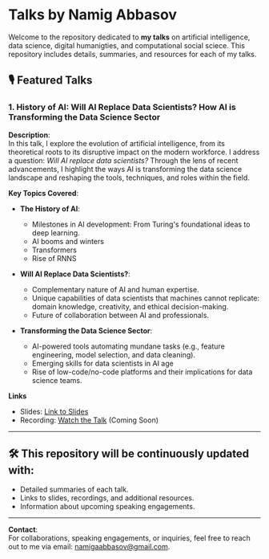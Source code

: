 # Talks by Namig Abbasov

Welcome to the repository dedicated to **my talks** on artificial intelligence, data science, digital humanigties, and computational social sciece. This repository includes details, summaries, and resources for each of my talks. 

## 🎙️ Featured Talks

### **1. History of AI: Will AI Replace Data Scientists? How AI is Transforming the Data Science Sector**

**Description**:  
In this talk, I explore the evolution of artificial intelligence, from its theoretical roots to its disruptive impact on the modern workforce. I address a question: *Will AI replace data scientists?* Through the lens of recent advancements, I highlight the ways AI is transforming the data science landscape and reshaping the tools, techniques, and roles within the field.

**Key Topics Covered**:
 - **The History of AI**:
   - Milestones in AI development: From Turing's foundational ideas to deep learning.
   - AI booms and winters 
   - Transformers
   - Rise of RNNS 

- **Will AI Replace Data Scientists?**:
   - Complementary nature of AI and human expertise.
   - Unique capabilities of data scientists that machines cannot replicate: domain knowledge, creativity, and ethical decision-making.
   - Future of collaboration between AI and professionals.
- **Transforming the Data Science Sector**:
   - AI-powered tools automating mundane tasks (e.g., feature engineering, model selection, and data cleaning).
   - Emerging skills for data scientists in AI age
   - Rise of low-code/no-code platforms and their implications for data science teams.

**Links**
- Slides: [Link to Slides](https://github.com/namigabbasov/Talks/blob/main/Data%20Conference%202024_Namig%20Abbasov.pptx)
- Recording: [Watch the Talk](#) (Coming Soon)


---

## 🛠️ This repository will be continuously updated with:
- Detailed summaries of each talk.
- Links to slides, recordings, and additional resources.
- Information about upcoming speaking engagements.

---



**Contact**:  
For collaborations, speaking engagements, or inquiries, feel free to reach out to me via email: namigaabbasov@gmail.com.
